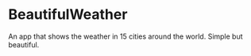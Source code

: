 # BeautifulWeather
An app that shows the weather in 15 cities around the world. Simple but beautiful.
